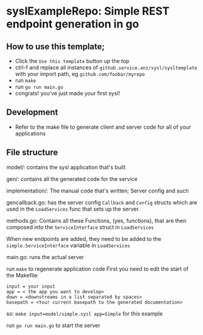 # syslExampleRepo: Simple REST endpoint generation in go

## How to use this template; 
- Click the `Use this template` button up the top
- ctrl-f and replace all instances of `github.service.anz/sysl/sysltemplate` with your import path, eg `github.com/foobar/myrepo`
- run `make` 
- run   `go run main.go`
- congrats! you've just made your first sysl!

## Development
- Refer to the make file to generate client and server code for all of your applications

## File structure 

model/: contains the sysl application that's built

gen/: contains all the generated code for the service

implementation/: The manual code that's written; Server config and such

gencallback.go: has the server config `Callback` and `Config` structs which are used in the `LoadServices` func that sets up the server. 

methods.go: Contains all these Functions, (yes, functions), that are then composed into the `ServiceInterface` struct in `LoadServices`

When new endpoints are added, they need to be added to the `simple.ServiceInterface` variable in `LoadServices`

main.go: runs the actual server


run `make` to regenerate application code
First you need to edit the start of the Makefile:

```
input = your input
app = < the app you want to develop>
down = <downstreams in a list separated by spaces>
basepath = <Your current basepath to the generated documentation>
```

so: `make input=model/simple.sysl app=Simple` for this example

run `go run main.go` to start the server